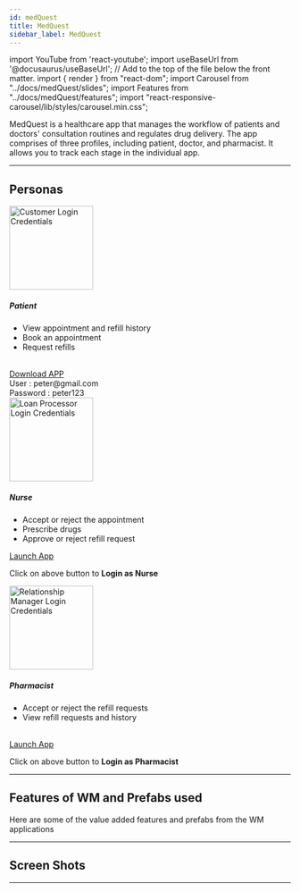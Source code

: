 ```yaml
---
id: medQuest
title: MedQuest
sidebar_label: MedQuest
---
```


import YouTube from 'react-youtube';
import useBaseUrl from '@docusaurus/useBaseUrl'; // Add to the top of the file below the front matter.
import { render } from "react-dom";
import Carousel from "../docs/medQuest/slides";
import Features from "../docs/medQuest/features";
import "react-responsive-carousel/lib/styles/carousel.min.css";


<!-- ## Introduction -->

MedQuest is a healthcare app that manages the workflow of patients and doctors' consultation routines and regulates drug delivery. The app comprises of three profiles, including patient, doctor, and pharmacist. It allows you to track each stage in the individual app. 


---

## Personas

<section>
  <div className="container">
    <div className="row">
      <div className="col card text--center margin--sm padding--none">
        <div className="card__body">
          <img alt="Customer Login Credentials" src={useBaseUrl('/img/medQuest/patient.png')} height="150px"/>
          <h5 className="margin-bottom--xs">Patient</h5>
            <ul className="text--left card-body-descp">
              <li>View appointment and refill history</li>
              <li>Book an appointment</li>
              <li>Request refills</li>
              <br/>
            </ul>
          <a href="https://wm-showcase-apps.s3.us-east-2.amazonaws.com/MedQuest.apk" download className="button button--primary button--outline margin-bottom--md">Download APP</a>
          <div className="row">
            <div className="col padding-horiz--xs">
              User : <span className="text--semibold">peter@gmail.com</span>
            </div>
          </div>
          <div className="row">
            <div className="col padding-horiz--xs">
              Password : <span className="text--semibold">peter123</span>
            </div>
          </div>
        </div>
      </div>
      <div className="col card text--center margin--sm padding--none">
        <div className="card__body"> 
          <img alt="Loan Processor Login Credentials" src={useBaseUrl('/img/medQuest/nurse.png')} height="150px"/>
          <h5 className="margin-bottom--xs">Nurse</h5>
            <ul className="text--left card-body-descp">
              <li>Accept or reject the appointment </li>
              <li>Prescribe drugs</li>
              <li>Approve or reject refill request</li>
            </ul>
          <a href="https://apps.wavemakeronline.com/Medical/#/PatientDashboard" target="_blank" className="button button--primary button--outline margin-bottom--md">Launch App</a>
          <p>Click on above button to <b>Login as Nurse</b></p>
        </div>
      </div>
      <div className="col card text--center margin--sm padding--none">
        <div className="card__body">
          <img alt="Relationship Manager Login Credentials" src={useBaseUrl('/img/medQuest/pharmacist.png')} height="150px"/>
          <h5 className="margin-bottom--xs">Pharmacist</h5>
            <ul className="text--left card-body-descp">
              <li>Accept or reject the refill requests</li>
              <li className="margin-bottom--xs">View refill requests and history</li>
              <br/>
            </ul>
            <a href="https://apps.wavemakeronline.com/Medical/#/pharma_refill_requests" target="_blank" className="button button--primary button--outline margin-bottom--md">Launch App</a>
          <p>Click on above button to <b>Login as Pharmacist</b></p>
        </div>
      </div>
    </div>
  </div>
</section>

---


## Features of WM and Prefabs used

Here are some of the value added features and prefabs from the WM applications

<Features />

---


## Screen Shots

<Carousel />


---
<!-- 

## Videos

<YouTube videoId="Fhie1OW8SOY" /> -->



<!-- ## User Flow of App

![alt text](/img/medQuest/workflow.svg 'User Flow of MedQuest App')


--- -->